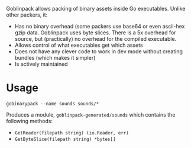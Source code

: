 Goblinpack allows packing of binary assets inside Go executables. Unlike other packers, it:

* Has no binary overhead (some packers use base64 or even ascii-hex
  gzip data. Goblinpack uses byte slices. There is a 5x overhead for source,
  but (practically) no overhead for the compiled executable.
* Allows control of what executables get which assets
* Does not have any clever code to work in dev mode without creating bundles (which makes it simpler)
* Is actively maintained


# Usage

    gobinarypack --name sounds sounds/*


Produces a module, `goblinpack-generated/sounds` which contains the following methods:

* `GetReader(filepath string) (io.Reader, err)`
* `GetByteSlice(filepath string) *bytes[]`
